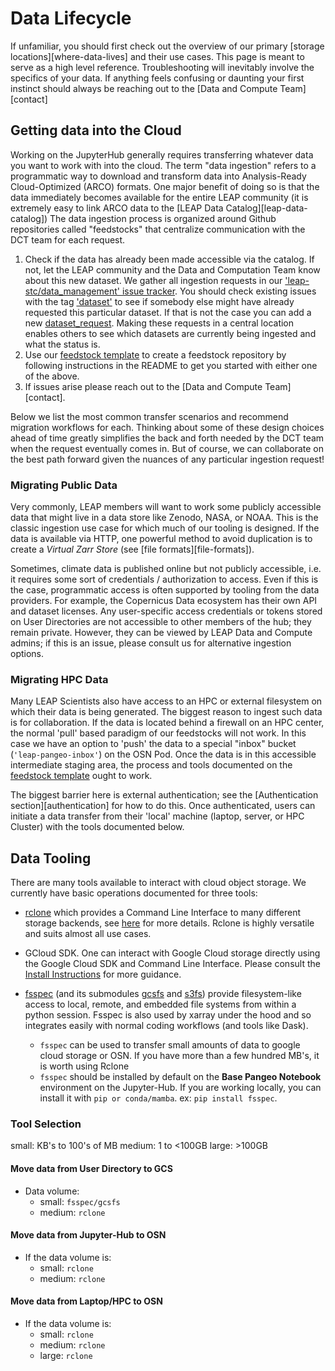 # Data Lifecycle

If unfamiliar, you should first check out the overview of our primary [storage locations][where-data-lives] and their use cases. This page is meant to serve as a high level reference. Troubleshooting will inevitably involve the specifics of your data. If anything feels confusing or daunting your first instinct should always be reaching out to the [Data and Compute Team][contact]

## Getting data into the Cloud

Working on the JupyterHub generally requires transferring whatever data you want to work with into the cloud. The term "data ingestion" refers to a programmatic way to download and transform data into Analysis-Ready Cloud-Optimized (ARCO) formats. One major benefit of doing so is that the data immediately becomes available for the entire LEAP community (it is extremely easy to link ARCO data to the [LEAP Data Catalog][leap-data-catalog])
The data ingestion process is organized around Github repositories called "feedstocks" that centralize communication with the DCT team for each request.

1. Check if the data has already been made accessible via the catalog. If not, let the LEAP community and the Data and Computation Team know about this new dataset. We gather all ingestion requests in our ['leap-stc/data_management' issue tracker](https://github.com/leap-stc/data-management/issues). You should check existing issues with the tag ['dataset'](https://github.com/leap-stc/data-management/issues?q=is%3Aissue+is%3Aopen+label%3Adataset) to see if somebody else might have already requested this particular dataset. If that is not the case you can add a new [dataset_request](https://github.com/leap-stc/data-management/issues/new?assignees=&labels=dataset&projects=&template=new_dataset.yaml&title=New+Dataset+%5BDataset+Name%5D). Making these requests in a central location enables others to see which datasets are currently being ingested and what the status is.
1. Use our [feedstock template](https://github.com/leap-stc/LEAP_template_feedstock) to create a feedstock repository by following instructions in the README to get you started with either one of the above.
1. If issues arise please reach out to the [Data and Compute Team][contact].

Below we list the most common transfer scenarios and recommend migration workflows for each. Thinking about some of these design choices ahead of time greatly simplifies the back and forth needed by the DCT team when the request eventually comes in. But of course, we can collaborate on the best path forward given the nuances of any particular ingestion request!

### Migrating Public Data

Very commonly, LEAP members will want to work some publicly accessible data that might live in a data store like Zenodo, NASA, or NOAA. This is the classic ingestion use case for which much of our tooling is designed. If the data is available via HTTP, one powerful method to avoid duplication is to create a *Virtual Zarr Store* (see [file formats][file-formats]).

Sometimes, climate data is published online but not publicly accessible, i.e. it requires some sort of credentials / authorization to access. Even if this is the case, programmatic access is often supported by tooling from the data providers. For example, the Copernicus Data ecosystem has their own API and dataset licenses. Any user-specific access credentials or tokens stored on User Directories are not accessible to other members of the hub; they remain private. However, they can be viewed by LEAP Data and Compute admins; if this is an issue, please consult us for alternative ingestion options.

### Migrating HPC Data

Many LEAP Scientists also have access to an HPC or external filesystem on which their data is being generated. The biggest reason to ingest such data is for collaboration.
If the data is located behind a firewall on an HPC center, the normal 'pull' based paradigm of our feedstocks will not work. In this case we have an option to 'push' the data to a special "inbox" bucket (`'leap-pangeo-inbox'`) on the OSN Pod. Once the data is in this accessible intermediate staging area, the process and tools documented on the [feedstock template](https://github.com/leap-stc/LEAP_template_feedstock) ought to work.

The biggest barrier here is external authentication; see the [Authentication section][authentication] for how to do this. Once authenticated, users can initiate a data transfer from their 'local' machine (laptop, server, or HPC Cluster) with the tools documented below.

## Data Tooling

There are many tools available to interact with cloud object storage. We currently have basic operations documented for three tools:

- [rclone](https://rclone.org/) which provides a Command Line Interface to many different storage backends, see [here](../reference/rclone.md) for more details. Rclone is highly versatile and suits almost all use cases.

- GCloud SDK. One can interact with Google Cloud storage directly using the Google Cloud SDK and Command Line Interface. Please consult the [Install Instructions](https://cloud.google.com/sdk/docs/install) for more guidance.

- [fsspec](https://filesystem-spec.readthedocs.io/en/latest/) (and its submodules [gcsfs](https://gcsfs.readthedocs.io/en/latest/) and [s3fs](https://s3fs.readthedocs.io/en/latest/)) provide filesystem-like access to local, remote, and embedded file systems from within a python session. Fsspec is also used by xarray under the hood and so integrates easily with normal coding workflows (and tools like Dask).

    - `fsspec` can be used to transfer small amounts of data to google cloud storage or OSN. If you have more than a few hundred MB's, it is worth using Rclone
    - `fsspec` should be installed by default on the **Base Pangeo Notebook** environment on the Jupyter-Hub. If you are working locally, you can install it with `pip or conda/mamba`. ex: `pip install fsspec`.

### Tool Selection

small: KB's to 100's of MB
medium: 1 to \<100GB
large: >100GB

#### Move data from User Directory to GCS

- Data volume:
    - small: `fsspec/gcsfs`
    - medium: `rclone`

#### Move data from Jupyter-Hub to OSN

- If the data volume is:
    - small: `rclone`
    - medium: `rclone`

#### Move data from Laptop/HPC to OSN

- If the data volume is:
    - small: `rclone`
    - medium: `rclone`
    - large: `rclone`
